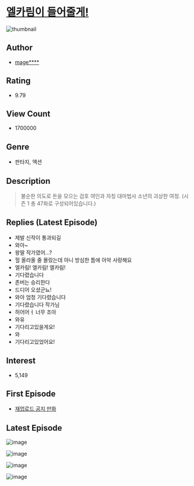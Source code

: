 # [엘카림이 들어줄게!](https://comic.naver.com/bestChallenge/list?titleId=684770)
![thumbnail](https://image-comic.pstatic.net/user_contents_data/challenge_comic/2019/08/20/205000/thumbnail_202x1640a40da1c_c5fa_4565_9417_8820dd42437f_00001722.JPEG)

## Author
- [mage****](https://comic.naver.com/artistTitle?id=205000)

## Rating
- 9.79

## View Count
- 1700000

## Genre
- 판타지, 액션

## Description
> 불순한 의도로 돈을 모으는 검호 여인과 자칭 대마법사 소년의 괴상한 여정. (시즌 1 총 47화로 구성되어있습니다.)

## Replies (Latest Episode)
- 제발 신작이 통과되길
- 와아~
- 왕딸 작가였어...?
- 헐 올라올 줄 몰랐는데 아니 방심한 틈에 아악 사랑해요
- 엘카림! 엘카림! 엘카림!
- 기다렸습니다
- 존버는 승리한다
- 드디어 오셨군뇨!
- 와아 엄청 기다렸습니다
- 기다렸습니다 작가님
- 허어어ㅓ 너무 조아
- 와유
- 기다리고있을게요!
- 와
- 기다리고있었어요!

## Interest
- 5,149

## First Episode
- [재업로드 공지 만화](https://comic.naver.com/bestChallenge/detail?titleId=684770&no=13)

## Latest Episode
![image](https://image-comic.pstatic.net/user_contents_data/challenge_comic/2022/02/21/205000/upload_7075773366999855159.jpeg)

![image](https://image-comic.pstatic.net/user_contents_data/challenge_comic/2022/02/21/205000/upload_3991378048940466787.jpeg)

![image](https://image-comic.pstatic.net/user_contents_data/challenge_comic/2022/02/21/205000/upload_3690807858082374244.jpeg)

![image](https://image-comic.pstatic.net/user_contents_data/challenge_comic/2022/02/21/205000/upload_3977070125619754297.jpeg)
